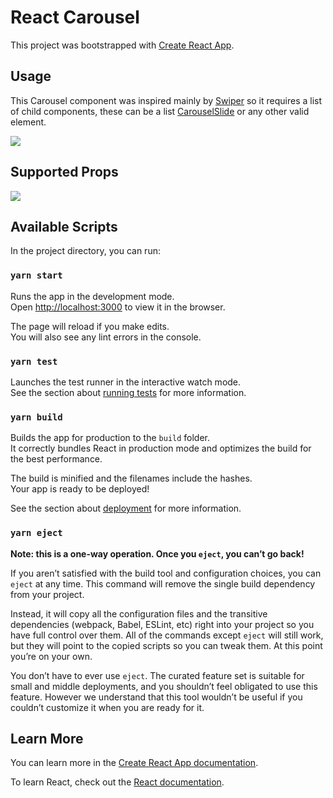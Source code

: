 # React Carousel

This project was bootstrapped with [Create React App](https://github.com/facebook/create-react-app).

## Usage

This Carousel component was inspired mainly by [Swiper](https://swiperjs.com/react) so it requires a list of child components, these can be a list [CarouselSlide](https://github.com/EikerYejan/react-carousel/blob/master/src/components/Carousel/Slide.tsx) or any other valid element.

<img align="center" src="https://user-images.githubusercontent.com/47006661/147841626-8607624c-fa82-4205-ba68-b4e6d8003f00.png" />


## Supported Props

<img src="https://user-images.githubusercontent.com/47006661/147841643-8274dd98-b54b-4dab-ba32-825bf54f7899.png" />


## Available Scripts

In the project directory, you can run:

### `yarn start`

Runs the app in the development mode.\
Open [http://localhost:3000](http://localhost:3000) to view it in the browser.

The page will reload if you make edits.\
You will also see any lint errors in the console.

### `yarn test`

Launches the test runner in the interactive watch mode.\
See the section about [running tests](https://facebook.github.io/create-react-app/docs/running-tests) for more information.

### `yarn build`

Builds the app for production to the `build` folder.\
It correctly bundles React in production mode and optimizes the build for the best performance.

The build is minified and the filenames include the hashes.\
Your app is ready to be deployed!

See the section about [deployment](https://facebook.github.io/create-react-app/docs/deployment) for more information.

### `yarn eject`

**Note: this is a one-way operation. Once you `eject`, you can’t go back!**

If you aren’t satisfied with the build tool and configuration choices, you can `eject` at any time. This command will remove the single build dependency from your project.

Instead, it will copy all the configuration files and the transitive dependencies (webpack, Babel, ESLint, etc) right into your project so you have full control over them. All of the commands except `eject` will still work, but they will point to the copied scripts so you can tweak them. At this point you’re on your own.

You don’t have to ever use `eject`. The curated feature set is suitable for small and middle deployments, and you shouldn’t feel obligated to use this feature. However we understand that this tool wouldn’t be useful if you couldn’t customize it when you are ready for it.

## Learn More

You can learn more in the [Create React App documentation](https://facebook.github.io/create-react-app/docs/getting-started).

To learn React, check out the [React documentation](https://reactjs.org/).
